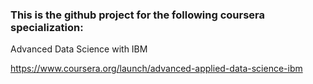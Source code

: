 ### This is the github project for the following coursera specialization:

Advanced Data Science with IBM

https://www.coursera.org/launch/advanced-applied-data-science-ibm

